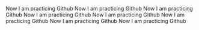 Now I am practicing Github
Now I am practicing Github
Now I am practicing Github
Now I am practicing Github
Now I am practicing Github
Now I am practicing Github
Now I am practicing Github
Now I am practicing Github